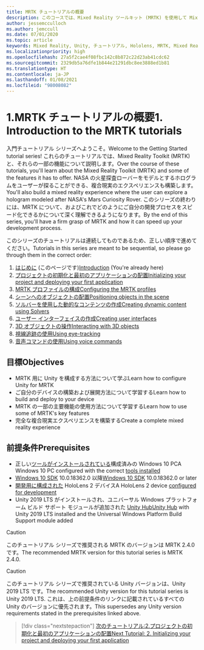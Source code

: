 ```yaml
---
title: MRTK チュートリアルの概要
description: このコースでは、Mixed Reality ツールキット (MRTK) を使用して Mixed Reality アプリケーションを最初から作成する方法について説明します。
author: jessemcculloch
ms.author: jemccull
ms.date: 07/01/2020
ms.topic: article
keywords: Mixed Reality, Unity, チュートリアル, Hololens, MRTK, Mixed Reality Toolkit, ソルバー, 視線追跡, 音声コマンド
ms.localizationpriority: high
ms.openlocfilehash: 27a5f2cae4f08fbc142c8b872c22d23ab41cdc62
ms.sourcegitcommit: 2329db5a76dfe1b844e21291dbc8ee3888ed1b81
ms.translationtype: HT
ms.contentlocale: ja-JP
ms.lasthandoff: 01/08/2021
ms.locfileid: "98008082"
---
```

# <a name="1-introduction-to-the-mrtk-tutorials"></a><span data-ttu-id="8d399-104">1.MRTK チュートリアルの概要</span><span class="sxs-lookup"><span data-stu-id="8d399-104">1. Introduction to the MRTK tutorials</span></span>

<span data-ttu-id="8d399-105">入門チュートリアル シリーズへようこそ。</span><span class="sxs-lookup"><span data-stu-id="8d399-105">Welcome to the Getting Started tutorial series!</span></span> <span data-ttu-id="8d399-106">これらのチュートリアルでは、Mixed Reality Toolkit (MRTK) と、それらの一部の機能について説明します。</span><span class="sxs-lookup"><span data-stu-id="8d399-106">Over the course of these tutorials, you'll learn about the Mixed Reality Toolkit (MRTK) and some of the features it has to offer.</span></span> <span data-ttu-id="8d399-107">NASA の火星探査ローバーをモデルとするホログラムをユーザーが探ることができる、複合現実のエクスペリエンスも構築します。</span><span class="sxs-lookup"><span data-stu-id="8d399-107">You'll also build a mixed reality experience where the user can explore a hologram modeled after NASA's Mars Curiosity Rover.</span></span> <span data-ttu-id="8d399-108">このシリーズの終わりには、MRTK について、およびこれでどのようにご自分の開発プロセスをスピード化できるかについて深く理解できるようになります。</span><span class="sxs-lookup"><span data-stu-id="8d399-108">By the end of this series, you'll have a firm grasp of MRTK and how it can speed up your development process.</span></span>

<span data-ttu-id="8d399-109">このシリーズのチュートリアルは連続してものであるため、正しい順序で進めてください。</span><span class="sxs-lookup"><span data-stu-id="8d399-109">Tutorials in this series are meant to be sequential, so please go through them in the correct order:</span></span>

1. <span data-ttu-id="8d399-110">[はじめに](mr-learning-base-01.md) (このページです)</span><span class="sxs-lookup"><span data-stu-id="8d399-110">[Introduction](mr-learning-base-01.md) (You're already here)</span></span>
2. [<span data-ttu-id="8d399-111">プロジェクトの初期化と最初のアプリケーションの配置</span><span class="sxs-lookup"><span data-stu-id="8d399-111">Initializing your project and deploying your first application</span></span>](mr-learning-base-02.md)
3. [<span data-ttu-id="8d399-112">MRTK プロファイルの構成</span><span class="sxs-lookup"><span data-stu-id="8d399-112">Configuring the MRTK profiles</span></span>](mr-learning-base-03.md)
4. [<span data-ttu-id="8d399-113">シーンへのオブジェクトの配置</span><span class="sxs-lookup"><span data-stu-id="8d399-113">Positioning objects in the scene</span></span>](mr-learning-base-04.md)
5. [<span data-ttu-id="8d399-114">ソルバーを使用した動的なコンテンツの作成</span><span class="sxs-lookup"><span data-stu-id="8d399-114">Creating dynamic content using Solvers</span></span>](mr-learning-base-05.md)
6. [<span data-ttu-id="8d399-115">ユーザー インターフェイスの作成</span><span class="sxs-lookup"><span data-stu-id="8d399-115">Creating user interfaces</span></span>](mr-learning-base-06.md)
7. [<span data-ttu-id="8d399-116">3D オブジェクトの操作</span><span class="sxs-lookup"><span data-stu-id="8d399-116">Interacting with 3D objects</span></span>](mr-learning-base-07.md)
8. [<span data-ttu-id="8d399-117">視線追跡の使用</span><span class="sxs-lookup"><span data-stu-id="8d399-117">Using eye-tracking</span></span>](mr-learning-base-08.md)
9. [<span data-ttu-id="8d399-118">音声コマンドの使用</span><span class="sxs-lookup"><span data-stu-id="8d399-118">Using voice commands</span></span>](mr-learning-base-09.md)

## <a name="objectives"></a><span data-ttu-id="8d399-119">目標</span><span class="sxs-lookup"><span data-stu-id="8d399-119">Objectives</span></span>

* <span data-ttu-id="8d399-120">MRTK 用に Unity を構成する方法について学ぶ</span><span class="sxs-lookup"><span data-stu-id="8d399-120">Learn how to configure Unity for MRTK</span></span>
* <span data-ttu-id="8d399-121">ご自分のデバイスの構築および展開方法について学習する</span><span class="sxs-lookup"><span data-stu-id="8d399-121">Learn how to build and deploy to your device</span></span>
* <span data-ttu-id="8d399-122">MRTK の一部の主要機能の使用方法について学習する</span><span class="sxs-lookup"><span data-stu-id="8d399-122">Learn how to use some of MRTK's key features</span></span>
* <span data-ttu-id="8d399-123">完全な複合現実エクスペリエンスを構築する</span><span class="sxs-lookup"><span data-stu-id="8d399-123">Create a complete mixed reality experience</span></span>

## <a name="prerequisites"></a><span data-ttu-id="8d399-124">前提条件</span><span class="sxs-lookup"><span data-stu-id="8d399-124">Prerequisites</span></span>

* <span data-ttu-id="8d399-125">正しい[ツールがインストールされている](../../install-the-tools.md)構成済みの Windows 10 PC</span><span class="sxs-lookup"><span data-stu-id="8d399-125">A Windows 10 PC configured with the correct [tools installed](../../install-the-tools.md)</span></span>
* <span data-ttu-id="8d399-126">[Windows 10 SDK](https://developer.microsoft.com/windows/downloads/windows-10-sdk/) 10.0.18362.0 以降</span><span class="sxs-lookup"><span data-stu-id="8d399-126">[Windows 10 SDK](https://developer.microsoft.com/windows/downloads/windows-10-sdk/) 10.0.18362.0 or later</span></span>
* <span data-ttu-id="8d399-127">[開発用に構成された](../../platform-capabilities-and-apis/using-visual-studio.md#enabling-developer-mode) HoloLens 2 デバイス</span><span class="sxs-lookup"><span data-stu-id="8d399-127">A HoloLens 2 device [configured for development](../../platform-capabilities-and-apis/using-visual-studio.md#enabling-developer-mode)</span></span>
* <span data-ttu-id="8d399-128">Unity 2019 LTS がインストールされ、ユニバーサル Windows プラットフォーム ビルド サポート モジュールが追加された <a href="https://docs.unity3d.com/Manual/GettingStartedInstallingHub.html" target="_blank">Unity Hub</a></span><span class="sxs-lookup"><span data-stu-id="8d399-128"><a href="https://docs.unity3d.com/Manual/GettingStartedInstallingHub.html" target="_blank">Unity Hub</a> with Unity 2019 LTS installed and the Universal Windows Platform Build Support module added</span></span>

> [!CAUTION]
> <span data-ttu-id="8d399-129">このチュートリアル シリーズで推奨される MRTK のバージョンは MRTK 2.4.0 です。</span><span class="sxs-lookup"><span data-stu-id="8d399-129">The recommended MRTK version for this tutorial series is MRTK 2.4.0.</span></span>

> [!CAUTION]
> <span data-ttu-id="8d399-130">このチュートリアル シリーズで推奨されている Unity バージョンは、Unity 2019 LTS です。</span><span class="sxs-lookup"><span data-stu-id="8d399-130">The recommended Unity version for this tutorial series is Unity 2019 LTS.</span></span> <span data-ttu-id="8d399-131">これは、上の前提条件のリンクに記載されているすべての Unity のバージョンに優先されます。</span><span class="sxs-lookup"><span data-stu-id="8d399-131">This supersedes any Unity version requirements stated in the prerequisites linked above.</span></span>

> [!div class="nextstepaction"]
> [<span data-ttu-id="8d399-132">次のチュートリアル:2.プロジェクトの初期化と最初のアプリケーションの配置</span><span class="sxs-lookup"><span data-stu-id="8d399-132">Next Tutorial: 2. Initializing your project and deploying your first application</span></span>](mr-learning-base-02.md)

